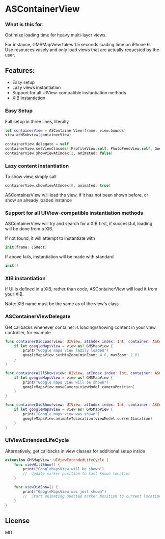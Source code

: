 # ASContainerView

### What is this for:
Optimize loading time for heavy multi-layer views. 

For instance, GMSMapView takes 1.5 seconds loading time on iPhone 6.
Use resources wisely and only load views that are actually requested by the user.

## Features:
- Easy setup
- Lazy views instantiation
- Support for all UIView-compatible instantiation methods
- XIB instantiation

### Easy Setup
Full setup in three lines, literally
```Swift
let containerView = ASContainerView(frame: view.bounds)
view.addSubview(containerView)
  
containerView.delegate = self
containerView.setViewClasses([ProfileView.self, PhotoFeedView.self, GoogleMapsView.self])
containerView.showViewAtIndex(1, animated: false)
```

### Lazy content instantiation
To show view, simply call
```Swift
containerView.showViewAtIndex(0, animated: true)
```
ASContainerView will load the view, if it has not been shown before, or show an already loaded instance

### Support for all UIView-compatible instantiation methods
ASContainerView will try and search for a XIB first, if successful, loading will be done from a XIB.

If not found, it will attempt to instantiate with
```Swift
init(frame: CGRect)
```
If above fails, instantiation will be made with standard
```Swift
init()
```

### XIB instantiation
If UI is defined in a XIB, rather than code, ASContainerView will load it from your XIB. 

Note: XIB name must be the same as of the view's class

### ASContainerViewDelegate
Get callbacks whenever container is loading/showing content in your view controller, for example

```Swift
func containerDidLoad(view: UIView, atIndex index: Int, container: ASContainerView) {
    if let googleMapsView = view as? GMSMapView {
        print("Google maps view lazily loaded")
        googleMapsView.setMinZoom(minZoom: 4.0, maxZoom: 2.0)
    }
}

func containerWillShow(view: UIView, atIndex index: Int, container: ASContainerView) {
    if let googleMapsView = view as? GMSMapView {
        print("Google maps view will be shown")
        googleMapsView.moveCamera(viewModel.cameraPosition)
    }
}

func containerDidShow(view: UIView, atIndex index: Int, container: ASContainerView) {
    if let googleMapsView = view as? GMSMapView {
        print("Google maps view was shown")
        googleMapsView.animateToLocation(viewModel.currentLocation)
    }
}
```

### UIViewExtendedLifeCycle
Alternatively, get callbacks in view classes for additional setup inside

```Swift
extension GMSMapView: UIViewExtendedLifeCycle {
    func viewWillShow() {
        print("GoogleMapsView will be shown")
        //  Update marker position to last known location
    }

    func viewDidShow() {
        print("GoogleMapsView was just shown")
        //  Start animating updated marker position to current location
    }
}
```

## License

MIT
